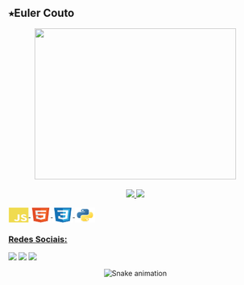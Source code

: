 ## ⭒Euler Couto

<div align="center">
<img width="400" height="300" src="https://64.media.tumblr.com/d6d57d46577cae75e381903a2b5435f5/tumblr_p62iqtaIr71x8dkuto1_500.gifv"  /> 
</div><br>


 <div align="center">
  <a href="https://github.com/Eulinn">
  <img height="180em" src="https://github-readme-stats.vercel.app/api?username=Eulinn&theme=midnight-purple&show_icons=true"/>
  <img height='180em' src="https://github-readme-stats.vercel.app/api/top-langs?username=Eulinn&theme=midnight-purple&layout=compact"/>
</div>
<div style="display: inline_block"><br>
  
</div>
 <img align="center" alt="Js" height="30" width="40" src="https://raw.githubusercontent.com/devicons/devicon/master/icons/javascript/javascript-plain.svg" />
  <img align="center" alt="HTML" height="30" width="40" src="https://raw.githubusercontent.com/devicons/devicon/master/icons/html5/html5-original.svg" />
  <img align="center" alt="CSS" height="30" width="40" src="https://raw.githubusercontent.com/devicons/devicon/master/icons/css3/css3-original.svg"  />
  <img align="center" alt="Python" height="30" width="40" src="https://raw.githubusercontent.com/devicons/devicon/master/icons/python/python-original.svg" />
 <br>
 
  ### Redes Sociais:
 <a href="https://www.instagram.com/Eulin___/" target="_blank"><img src="https://img.shields.io/badge/-Instagram-%23E4405F?style=for-the-badge&logo=instagram&logoColor=white" target="_blank"></a>
  <a href="https://www.linkedin.com/in/euler-barreto-b7545521a/" target="_blank"><img src="https://img.shields.io/badge/-LinkedIn-%230077B5?style=for-the-badge&logo=linkedin&logoColor=white" target="_blank"></a>
 <a href="mailto:eulerbarreto700@outlook.com" target="_blank"><img src="https://img.shields.io/badge/-Outlook Email-%233577?style=for-the-badge&logo=MicrosoftOutlook&logoColor=white" target="_blank"></a>
 
 
<div  align='center'> 
  
  ![Snake animation](https://github.com/cadudevemdobro/cadudevemdobro/blob/output/github-contribution-grid-snake.svg)

</div>
